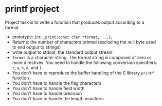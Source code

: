 # printf project

Project task is to write a function that produces output according to a format.

- prototype: `int _print(const char *format, ...);`
- Returns: the number of characters printed (excluding the null byte used to end output to strings)
- write output to stdout, the standard output stream
- `format` is a character string. The format string is composed of zero or more directives. You need to handle the following conversion specifiers: `c`, `s`, `%`, `d`, and `i`.
- You don't have to reproduce the buffer handling of the C library `printf` function 
- You don't have to handle the flag characters
- You don't have to handle field width
- You don't have to handle precision
- You don't have to handle the length modifiers
